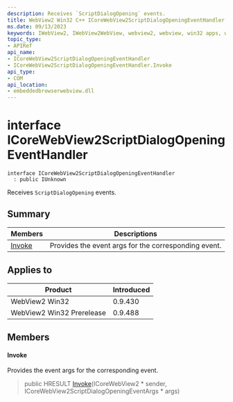```yaml
---
description: Receives `ScriptDialogOpening` events.
title: WebView2 Win32 C++ ICoreWebView2ScriptDialogOpeningEventHandler
ms.date: 09/13/2023
keywords: IWebView2, IWebView2WebView, webview2, webview, win32 apps, win32, edge, ICoreWebView2, ICoreWebView2Controller, browser control, edge html, ICoreWebView2ScriptDialogOpeningEventHandler
topic_type: 
- APIRef
api_name:
- ICoreWebView2ScriptDialogOpeningEventHandler
- ICoreWebView2ScriptDialogOpeningEventHandler.Invoke
api_type:
- COM
api_location:
- embeddedbrowserwebview.dll
---
```


# interface ICoreWebView2ScriptDialogOpeningEventHandler

```
interface ICoreWebView2ScriptDialogOpeningEventHandler
  : public IUnknown
```

Receives `ScriptDialogOpening` events.

## Summary

 Members                        | Descriptions
--------------------------------|---------------------------------------------
[Invoke](#invoke) | Provides the event args for the corresponding event.

## Applies to

Product                         | Introduced
--------------------------------|---------------------------------------------
WebView2 Win32            |    0.9.430
WebView2 Win32 Prerelease |    0.9.488

## Members

#### Invoke

Provides the event args for the corresponding event.

> public HRESULT [Invoke](#invoke)(ICoreWebView2 * sender, ICoreWebView2ScriptDialogOpeningEventArgs * args)

